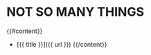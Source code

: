 
# NOT SO MANY THINGS

{{#content}}
  * [{{ title }}]({{ url }}) <time class="lighten" datetime="{{ date.toISOString }}"></time>
{{/content}}
